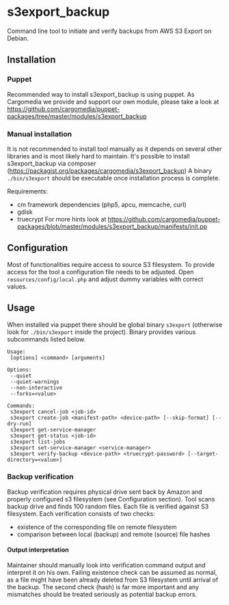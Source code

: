 s3export_backup
===============

Command line tool to initiate and verify backups from AWS S3 Export on Debian.

## Installation

### Puppet
Recommended way to install s3export_backup is using puppet.
As Cargomedia we provide and support our own module, please take a look at https://github.com/cargomedia/puppet-packages/tree/master/modules/s3export_backup

### Manual installation
It is not recommended to install tool manually as it depends on several other libraries and is most likely hard to maintain.
It's possible to install s3export_backup via composer (https://packagist.org/packages/cargomedia/s3export_backup)
A binary `./bin/s3export` should be executable once installation process is complete.

Requirements:
- cm framework dependencies (php5, apcu, memcache, curl)
- gdisk
- truecrypt
For more hints look at https://github.com/cargomedia/puppet-packages/blob/master/modules/s3export_backup/manifests/init.pp


## Configuration
Most of functionalities require access to source S3 filesystem.
To provide access for the tool a configuration file needs to be adjusted. Open `resources/config/local.php` and adjust dummy variables with correct values.

## Usage
When installed via puppet there should be global binary `s3export` (otherwise look for `./bin/s3export` inside the project). Binary provides various subcommands listed below.
```
Usage:
 [options] <command> [arguments]

Options:
 --quiet
 --quiet-warnings
 --non-interactive
 --forks=<value>

Commands:
 s3export cancel-job <job-id>
 s3export create-job <manifest-path> <device-path> [--skip-format] [--dry-run]
 s3export get-service-manager
 s3export get-status <job-id>
 s3export list-jobs
 s3export set-service-manager <service-manager>
 s3export verify-backup <device-path> <truecrypt-password> [--target-directory=<value>]
```

### Backup verification
Backup verification requires physical drive sent back by Amazon and properly configured s3 filesystem (see Configuration section).
Tool scans backup drive and finds 100 random files. Each file is verified against S3 filesystem.
Each verification consists of two checks:
- existence of the corresponding file on remote filesystem
- comparison between local (backup) and remote (source) file hashes

#### Output interpretation
Maintainer should manually look into verification command output and interpret it on his own.
Failing existence check can be assumed as normal, as a file might have been already deleted from S3 filesystem until arrival of the backup.
The second check (hash) is far more important and any mismatches should be treated seriously as potential backup errors.
